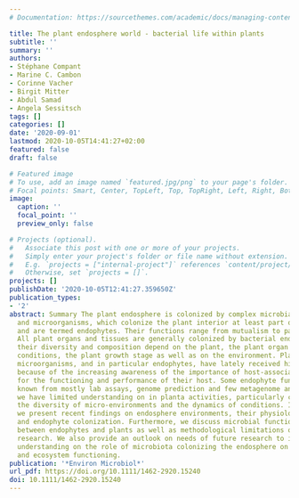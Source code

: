 ```yaml
---
# Documentation: https://sourcethemes.com/academic/docs/managing-content/

title: The plant endosphere world - bacterial life within plants
subtitle: ''
summary: ''
authors:
- Stéphane Compant
- Marine C. Cambon
- Corinne Vacher
- Birgit Mitter
- Abdul Samad
- Angela Sessitsch
tags: []
categories: []
date: '2020-09-01'
lastmod: 2020-10-05T14:41:27+02:00
featured: false
draft: false

# Featured image
# To use, add an image named `featured.jpg/png` to your page's folder.
# Focal points: Smart, Center, TopLeft, Top, TopRight, Left, Right, BottomLeft, Bottom, BottomRight.
image:
  caption: ''
  focal_point: ''
  preview_only: false

# Projects (optional).
#   Associate this post with one or more of your projects.
#   Simply enter your project's folder or file name without extension.
#   E.g. `projects = ["internal-project"]` references `content/project/deep-learning/index.md`.
#   Otherwise, set `projects = []`.
projects: []
publishDate: '2020-10-05T12:41:27.359650Z'
publication_types:
- '2'
abstract: Summary The plant endosphere is colonized by complex microbial communities
  and microorganisms, which colonize the plant interior at least part of their lifetime
  and are termed endophytes. Their functions range from mutualism to pathogenicity.
  All plant organs and tissues are generally colonized by bacterial endophytes and
  their diversity and composition depend on the plant, the plant organ and its physiological
  conditions, the plant growth stage as well as on the environment. Plant-associated
  microorganisms, and in particular endophytes, have lately received high attention,
  because of the increasing awareness of the importance of host-associated microbiota
  for the functioning and performance of their host. Some endophyte functions are
  known from mostly lab assays, genome prediction and few metagenome analyses; however,
  we have limited understanding on in planta activities, particularly considering
  the diversity of micro-environments and the dynamics of conditions. In our review,
  we present recent findings on endosphere environments, their physiological conditions
  and endophyte colonization. Furthermore, we discuss microbial functions, the interaction
  between endophytes and plants as well as methodological limitations of endophyte
  research. We also provide an outlook on needs of future research to improve our
  understanding on the role of microbiota colonizing the endosphere on plant traits
  and ecosystem functioning.
publication: '*Environ Microbiol*'
url_pdf: https://doi.org/10.1111/1462-2920.15240
doi: 10.1111/1462-2920.15240
---
```

